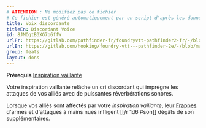 ```yaml
---
# ATTENTION : Ne modifiez pas ce fichier
# Ce fichier est généré automatiquement par un script d'après les données du module Foundry VTT officiel et de sa traduction
title: Voix discordante
titleEn: Discordant Voice
id: 8JMOgtB3XG7o6ffW
urlFr: https://gitlab.com/pathfinder-fr/foundryvtt-pathfinder2-fr/-/blob/master/data/feats/8JMOgtB3XG7o6ffW.htm
urlEn: https://gitlab.com/hooking/foundry-vtt---pathfinder-2e/-/blob/master/packs/data/feats.db/discordant-voice.json
group: feats
layout: dons
---
```

**Prérequis** [Inspiration vaillante](../spells/inspiration-vaillante.md)

Votre inspiration vaillante relâche un cri discordant qui imprègne les attaques de vos alliés avec de puissantes réverbérations sonores.

Lorsque vos alliés sont affectés par votre <em>inspiration vaillante</em>, leur [Frappes](../actions/frapper.md) d'armes et d'attaques à mains nues infligent [[/r 1d6 #son]] dégâts de son supplémentaires.


